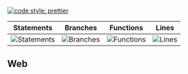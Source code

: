 [![code style: prettier](https://img.shields.io/badge/code_style-prettier-ff69b4.svg?style=flat-square)](https://github.com/prettier/prettier)

| Statements                                    | Branches                                  | Functions                                   | Lines                               |
| --------------------------------------------- | ----------------------------------------- | ------------------------------------------- | ----------------------------------- |
| ![Statements](https://img.shields.io/badge/Coverage-33.09%25-red.svg 'Make me better!') | ![Branches](https://img.shields.io/badge/Coverage-23.59%25-red.svg 'Make me better!') | ![Functions](https://img.shields.io/badge/Coverage-22.17%25-red.svg 'Make me better!') | ![Lines](https://img.shields.io/badge/Coverage-33.21%25-red.svg 'Make me better!') |

## Web
